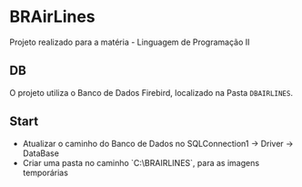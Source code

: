 # BRAirLines
Projeto realizado para a matéria - Linguagem de Programação II

## DB

O projeto utiliza o Banco de Dados Firebird, localizado na Pasta `DBAIRLINES`.

## Start

<ul>
  <li>Atualizar o caminho do Banco de Dados no SQLConnection1 -> Driver -> DataBase</li>
  <li>Criar uma pasta no caminho `C:\BRAIRLINES`, para as imagens temporárias </li>
</ul>
